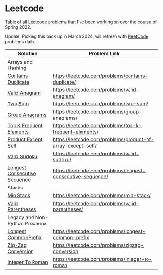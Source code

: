# Leetcode
Table of all Leetcode problems that I've been working on over the course of Spring 2022.

Update: Picking this back up in March 2024, will refresh with [NeetCode](https://neetcode.io/practice) problems daily.

| Solution                                                                                                                     | Problem Link                                               |
|------------------------------------------------------------------------------------------------------------------------------|------------------------------------------------------------|
| Arrays and Hashing                                                                                                           |                                                            |
| [Contains Duplicate](https://github.com/AshKhanNY/Leetcode/blob/main/Arrays%20%26%20Hashing/ContainsDuplicate.py)            | https://leetcode.com/problems/contains-duplicate/          |
| [Valid Anagram](https://github.com/AshKhanNY/Leetcode/blob/main/Arrays%20%26%20Hashing/ValidAnagram.py)                      | https://leetcode.com/problems/valid-anagram/               |
| [Two Sum](https://github.com/AshKhanNY/Leetcode/blob/main/Arrays%20%26%20Hashing/TwoSum.py)                                  | https://leetcode.com/problems/two-sum/                     |
| [Group Anagrams](https://github.com/AshKhanNY/Leetcode/blob/main/Arrays%20%26%20Hashing/GroupAnagrams.py)                    | https://leetcode.com/problems/group-anagrams/              |
| [Top K Frequent Elements](https://github.com/AshKhanNY/Leetcode/blob/main/Arrays%20%26%20Hashing/TopKFrequentElements.py)    | https://leetcode.com/problems/top-k-frequent-elements/     |
| [Product Except Self](https://github.com/AshKhanNY/Leetcode/blob/main/Arrays%20%26%20Hashing/ProductOfArrayExceptSelf.py)    | https://leetcode.com/problems/product-of-array-except-self/|
| [Valid Sudoku](https://github.com/AshKhanNY/Leetcode/blob/main/Arrays%20%26%20Hashing/ValidSudoku.py)                        | https://leetcode.com/problems/valid-sudoku/                |
| [Longest Consecutive Sequence](https://github.com/AshKhanNY/Leetcode/blob/main/Arrays%20%26%20Hashing/LongestConsSeq.py)     | https://leetcode.com/problems/longest-consecutive-sequence/|
| Stacks                                                                                                                       |                                                            |
| [Min Stack](https://github.com/AshKhanNY/Leetcode/blob/main/Stacks/MinStack.py)                                              | https://leetcode.com/problems/min-stack/                   |
| [Valid Parentheses](https://github.com/AshKhanNY/Leetcode/blob/main/Stacks/ValidParentheses.py)                              | https://leetcode.com/problems/valid-parentheses/           |
| Legacy and Non-Python Problems                                                                                               |                                                            |
| [Longest CommonPrefix](https://github.com/AshKhanNY/Leetcode/blob/main/Legacy/LongestCommonPrefix.cpp)                       | https://leetcode.com/problems/longest-common-prefix        |
| [Zig-Zag Conversion](https://github.com/AshKhanNY/Leetcode/blob/main/Legacy/ZigZagConversion.cpp)                            | https://leetcode.com/problems/zigzag-conversion            |
| [Integer To Roman](https://github.com/AshKhanNY/Leetcode/blob/main/Legacy/IntegerToRoman.cpp)                                | https://leetcode.com/problems/integer-to-roman             |

